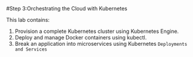 #Step 3:Orchestrating the Cloud with Kubernetes

This lab contains:
1. Provision a complete Kubernetes cluster using Kubernetes Engine.
2. Deploy and manage Docker containers using kubectl.
3. Break an application into microservices using Kubernetes `Deployments and Services`
